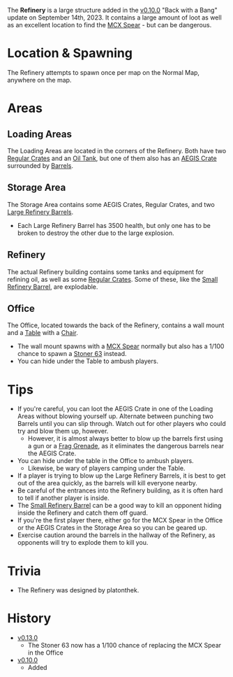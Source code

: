 The **Refinery** is a large structure added in the [v0.10.0](https://github.com/HasangerGames/suroi/releases/tag/v0.10.0) "Back with a Bang" update on September 14th, 2023. It contains a large amount of loot as well as an excellent location to find the [MCX Spear](/weapons/guns/mcx_spear) - but can be dangerous.

# Location & Spawning

The Refinery attempts to spawn once per map on the Normal Map, anywhere on the map.

# Areas

## Loading Areas

The Loading Areas are located in the corners of the Refinery. Both have two [Regular Crates](/obstacles/stove) and an [Oil Tank](/obstacles/oil_tank), but one of them also has an [AEGIS Crate](/obstacles/aegis_crate) surrounded by [Barrels](/obstacles/barrel).

## Storage Area

The Storage Area contains some AEGIS Crates, Regular Crates, and two [Large Refinery Barrels](/obstacles/large_refinery_barrel). 
- Each Large Refinery Barrel has 3500 health, but only one has to be broken to destroy the other due to the large explosion.

## Refinery

The actual Refinery building contains some tanks and equipment for refining oil, as well as some [Regular Crates](/obstacles/regular_crate). Some of these, like the [Small Refinery Barrel](/obstacles/small_refinery_barrel), are explodable.

## Office

The Office, located towards the back of the Refinery, contains a wall mount and a [Table](/obstacles/table) with a [Chair](/obstacles/chair). 
- The wall mount spawns with a [MCX Spear](/weapons/guns/mcx_spear) normally but also has a 1/100 chance to spawn a [Stoner 63](/weapons/guns/stoner_63) instead. 
- You can hide under the Table to ambush players.

# Tips

- If you're careful, you can loot the AEGIS Crate in one of the Loading Areas without blowing yourself up. Alternate between punching two Barrels until you can slip through. Watch out for other players who could try and blow them up, however.
  - However, it is almost always better to blow up the barrels first using a gun or a [Frag Grenade](/weapons/throwables/frag_grenade), as it eliminates the dangerous barrels near the AEGIS Crate.
- You can hide under the table in the Office to ambush players.
  - Likewise, be wary of players camping under the Table.
- If a player is trying to blow up the Large Refinery Barrels, it is best to get out of the area quickly, as the barrels will kill everyone nearby.
- Be careful of the entrances into the Refinery building, as it is often hard to tell if another player is inside.
- The [Small Refinery Barrel](/obstacles/small_refinery_barrel) can be a good way to kill an opponent hiding inside the Refinery and catch them off guard.
- If you're the first player there, either go for the MCX Spear in the Office or the AEGIS Crates in the Storage Area so you can be geared up.
- Exercise caution around the barrels in the hallway of the Refinery, as opponents will try to explode them to kill you.

# Trivia

- The Refinery was designed by platonthek.

# History

- [v0.13.0](https://github.com/HasangerGames/suroi/releases/tag/v0.13.0)
  - The Stoner 63 now has a 1/100 chance of replacing the MCX Spear in the Office
- [v0.10.0](https://github.com/HasangerGames/suroi/releases/tag/v0.10.0)
  - Added
